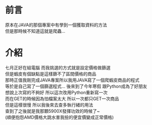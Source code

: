 # 前言
原本在JAVA的那個專案中有學到一個獲取資料的方法  
但是那時候不知道這就是爬蟲...
# 介紹
七月正好在組電腦 而我挑選的方式就是設定價格做篩選  
但是蝦皮有個缺點是這樣篩不了區間價格的商品  
那時正值我剛完成JAVA專案所以我用JAVA寫了一個爬蝦皮商品的程式  
等於是自己寫了一個篩選程式...
後來到了今年寒假 跟Python成為了好朋友  
想說上次寫的不夠好 所以這次改用Python重新寫一次  
而在GET的時候因為怕檔案太大 所以一次都只GET一次商品  
但是這樣很慢 所以我後來去查多執行緒的用法  
查到了之後就是我那顆5900X發揮功效的時候了~  
(順便抱怨AMD價格大跳水害我撿的便宜價變成正常價格)
